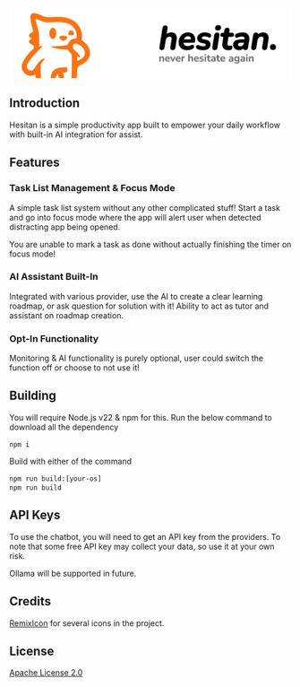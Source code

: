 <picture>
	<source media="(prefers-color-scheme: dark)" srcset="assets/banner_dark.png">
	<img src="assets/banner.png" alt="hesitan" />
</picture>

## Introduction
Hesitan is a simple productivity app built to empower your daily workflow with built-in AI integration for assist.

## Features
### Task List Management & Focus Mode
A simple task list system without any other complicated stuff! Start a task and go into focus mode where the app will alert user when detected distracting app being opened.

You are unable to mark a task as done without actually finishing the timer on focus mode!

### AI Assistant Built-In
Integrated with various provider, use the AI to create a clear learning roadmap, or ask question for solution with it! Ability to act as tutor and assistant on roadmap creation.

### Opt-In Functionality
Monitoring & AI functionality is purely optional, user could switch the function off or choose to not use it!

## Building
You will require Node.js v22 & npm for this.
Run the below command to download all the dependency
```
npm i
```
Build with either of the command
```
npm run build:[your-os]
npm run build
```

## API Keys
To use the chatbot, you will need to get an API key from the providers. To note that some free API key may collect your data, so use it at your own risk.

Ollama will be supported in future.

## Credits
[RemixIcon](https://github.com/Remix-Design/RemixIcon) for several icons in the project.

## License
[Apache License 2.0](LICENSE)